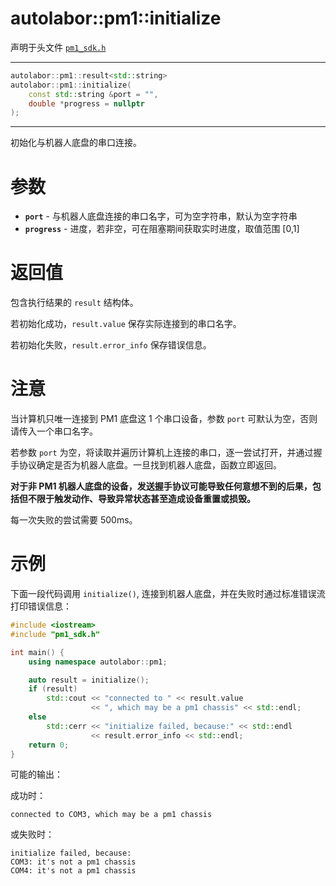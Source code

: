 # autolabor::pm1::initialize

声明于头文件 [`pm1_sdk.h`](https://github.com/autolaborcenter/pm1_sdk/blob/master/src/main/pm1_sdk.h)

---

```c++
autolabor::pm1::result<std::string>
autolabor::pm1::initialize(
    const std::string &port = "",
    double *progress = nullptr
);
```

---

初始化与机器人底盘的串口连接。

# 参数

* **`port`** - 与机器人底盘连接的串口名字，可为空字符串，默认为空字符串
* **`progress`** - 进度，若非空，可在阻塞期间获取实时进度，取值范围 [0,1]

# 返回值

包含执行结果的 `result` 结构体。

若初始化成功，`result.value` 保存实际连接到的串口名字。

若初始化失败，`result.error_info` 保存错误信息。

<a name="注意"></a>

# 注意

当计算机只唯一连接到 PM1 底盘这 1 个串口设备，参数 `port` 可默认为空，否则请传入一个串口名字。

若参数 `port` 为空，将读取并遍历计算机上连接的串口，逐一尝试打开，并通过握手协议确定是否为机器人底盘。一旦找到机器人底盘，函数立即返回。

**对于非 PM1 机器人底盘的设备，发送握手协议可能导致任何意想不到的后果，包括但不限于触发动作、导致异常状态甚至造成设备重置或损毁。**

每一次失败的尝试需要 500ms。

# 示例

下面一段代码调用 `initialize()`, 连接到机器人底盘，并在失败时通过标准错误流打印错误信息：

```c++
#include <iostream>
#include "pm1_sdk.h"

int main() {
	using namespace autolabor::pm1;

	auto result = initialize();
	if (result)
		std::cout << "connected to " << result.value
		          << ", which may be a pm1 chassis" << std::endl;
	else
		std::cerr << "initialize failed, because:" << std::endl
		          << result.error_info << std::endl;
	return 0;
}

```

可能的输出：

成功时：

```shell
connected to COM3, which may be a pm1 chassis
```

或失败时：

```shell
initialize failed, because:
COM3: it's not a pm1 chassis
COM4: it's not a pm1 chassis
```
